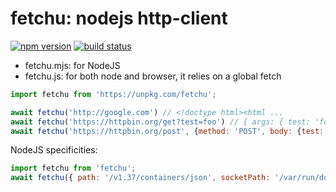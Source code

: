 # fetchu: nodejs http-client

[![npm version][npm-image]][npm-url]
[![build status][travis-image]][travis-url]

- fetchu.mjs: for NodeJS
- fetchu.js: for both node and browser, it relies on a global fetch

```js
import fetchu from 'https://unpkg.com/fetchu';

await fetchu('http://google.com') // <!doctype html><html ...
await fetchu('https://httpbin.org/get?test=foo') // { args: { test: 'foo' }, ...
await fetchu('https://httpbin.org/post', {method: 'POST', body: {test: 'foo'}}) // { args: {}, ..
```

NodeJS specificities:
```js
import fetchu from 'fetchu';
await fetchu({ path: '/v1.37/containers/json', socketPath: '/var/run/docker.sock' }) // [ { Id: 'aa6...
```

[npm-image]: https://img.shields.io/npm/v/fetchu.svg?style=flat-square
[npm-url]: https://www.npmjs.com/package/fetchu
[travis-image]: https://img.shields.io/travis/caub/fetchu.svg?style=flat-square
[travis-url]: https://travis-ci.org/caub/fetchu
